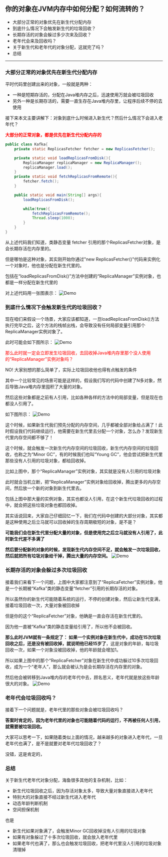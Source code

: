 ## 你的对象在JVM内存中如何分配？如何流转的？
- 大部分正常的对象优先在新生代分配内存
- 到底什么情况下会触发新生代的垃圾回收？
- 长期存活的对象会躲过多少次来及回收？
- 老年代会来及回收吗？
- 关于新生代和老年代的对象分配，这就完了吗？
- 总结
***

### 大部分正常的对象优先在新生代分配内存
平时代码里创建出来的对象，一般就是两种：

- 一种是短期存活的，分配在Java堆内存之后，迅速使用万就会被垃圾回收
- 另外一种是长期存活的，需要一直生存在Java堆内存里，让程序后续不停的去使用

接下来本文主要讲解下：对象到底什么时候进入新生代？然后什么情况下会进入老年代？

<font color=red> **大部分的正常对象，都是优先在新生代分配内存的**</font>
```java
public class Kafka{
    private static ReplicasFetcher fetcher = new ReplicasFetcher();

    private static void loadReplicasFromDisk(){
        ReplicaManager replicaManager = new ReplicaManager();
        replicaManager.load();
    }
    private static void fetchReplicasFromRemote(){
        fetcher.fetch();
    }

    public static void main(String[] args){
        loadReplicasFromDisk();

        while(true){
            fetchReplicasFromRemote();
            Thread.sleep(1000);
        }
    }
}
```
从上述代码我们知道，类静态变量 fetcher 引用的那个ReplicasFetcher对象，是会长期存活在内存里的。

但是哪怕是这种对象，其实刚开始你通过"new ReplicasFetcher()"代码来实例化一个对象时，他也是分配在新生代里的。

包括在“loadReplicasFromDisk()”方法中创建的“ReplicaManager”实例对象，也都是一样分配在新生代里的

对上述代码用一张图表示：
![Demo](images/堆内存分配全1.png)

### 到底什么情况下会触发新生代的垃圾回收？
现在咱们来假设一个场景，大家应该都知道，一旦loadReplicasFromDisk()方法执行完毕之后，这个方法的栈帧出栈，会导致没有任何局部变量引用那个ReplicaManager实例对象了。

此时可能会如下图所示：
![Demo](images/堆内存分配全2.png)

<font color = red>那么此时就一定会立即发生垃圾回收，去回收掉Java堆内存里那个没人使用的“ReplicaManager”实例对象吗？</font>

NO! 大家别想的那么简单了，实际上垃圾回收他也得有点触发的条件

其中一个比较常见的场景可能是这样的，假设我们写的代码中创建了N多对象，然后导致Java堆内存里囤积了大量的对象。

然后这些对象都是之前有人引用，比如各种各样的方法中的局部变量，但是现在也都没人引用了。

如下图所示：
![Demo](images/堆内存分配全3.png)

这个时候，如果新生代我们预先分配的内存空间，几乎都被全部对象给占满了！此时假设我们代码继续运行，他需要在新生代里去分配一个对象，怎么办？发现新生代里内存空间都不够了！

这个时候，就会触发一次新生代内存空间的垃圾回收，新生代内存空间的垃圾回收，也称之为“Minor GC”，有的时候我们也叫“Young GC”，他会尝试把新生代里那些没有人引用的垃圾对象，都给回收掉。

比如上图中，那个“ReplicaManager”实例对象，其实就是没有人引用的垃圾对象

此时就会当机立断，把“ReplicaManager”实例对象给回收掉，腾出更多的内存空间，然后放一个新的对象到新生代里去。

包括上图中那大量的实例对象，其实也都没人引用，在这个新生代垃圾回收的过程中，就会把这些垃圾对象也都回收掉。

其实话说回来，大家自己仔细回忆一下，我们在代码中创建的大部分对象，其实都是这种使用之后立马就可以回收掉的生存周期极短的对象，是不是？

**可能我们会在新生代里分配大量的对象，但是使用完之后立马就没有人引用了，此时新生代差不多满了**

**然后要分配新的对象的时候，发现新生代内存空间不足，就会触发一次垃圾回收，然后就把所有垃圾对象给干掉，腾出大量的内存空间。**
![Demo](images/堆内存分配全4.png)

### 长期存活的对象会躲过多次垃圾回收
接着我们来看下一个问题，上图中大家都注意到了“ReplicaFetcher”实例对象，他是一个长期被“Kafka”类的静态变量“fetcher”引用的长期存活的对象。

所以虽然你的新生代可能随着系统的运行，不停的创建对象，然后让新生代变满，接着垃圾回收一次，大量对象被回收掉

但是你的这个“ReplicaFetcher”对象，他确是一直会存活在新生代里的。

因为他一直被“Kafka”类的静态变量给引用了，所以他不会被回收。

**那么此时JVM就有一条规定了： 如果一个实例对象在新生代中，成功在15次垃圾回收之后，还是没有被回收掉，就说明他已经15岁了**，这是对象的年龄，每垃圾回收一次，如果一个对象没被回收掉，他的年龄就会增加1。

所以如果上图中的那个“ReplicaFetcher”对象在新生代中成功躲过10多次垃圾回收，成为一个“老年人”，那么就会被认为是会长期存活在内存里的对象。

然后他会被转移到Java堆内存的老年代中去，顾名思义，老年代就是放这些年龄很大的对象。
![Demo](images/堆内存分配全5.png)

### 老年代会垃圾回收吗？
接着下一个问题就是，老年代里的那些对象会被垃圾回收吗？

**答案时肯定的，因为老年代里的对象也可能随着代码的运行，不再被任何人引用，就需要被垃圾回收。**

大家可以思考一下，如果随着类似上面的情况，越来越多的对象进入老年代，一旦老年代也满了，是不是就要对老年代垃圾回收了？

没错，这是肯定的，

### 总结
关于新生代老年代对象分配，海鱼很多其他的复杂机制，比如：

- 新生代垃圾回收之后，因为存活对象太多，导致大量对象直接进入老年代
- 特别大的对象直接不经过新生代进入老年代
- 动态年龄判断机制
- 空间担保机制

也是

- 新生代如果对象满了，会触发Minor GC回收掉没有人引用的垃圾对象
- 如果有对象躲过了十多次垃圾回收，就会放入老年代里
- 如果老年代也满了，那么也会触发垃圾回收，把老年代里没人引用的垃圾对象清理掉






